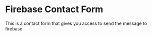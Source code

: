 # Firebase Contact Form

This is a contact form that gives you access to send the message to firebase
